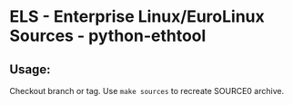 # ELS - Enterprise Linux/EuroLinux Sources - python-ethtool
 
## Usage:
  Checkout branch or tag. Use `make sources` to recreate  SOURCE0 archive.
